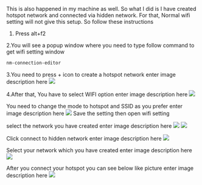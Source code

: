 

This is also happened in my machine as well. So what I did is I have created hotspot network and connected via hidden network. 
For that, Normal wifi setting will not give this setup. So follow these instructions 

1. Press alt+f2 

2.You will see a popup window where you need to type follow command to get wifi setting window
```bash
nm-connection-editor
```

3.You need to press + icon to create a hotspot network enter image description here 
![](https://i.stack.imgur.com/ILbha.png)

4.After that, You have to select WIFI option enter image description here
![](https://i.stack.imgur.com/AsWKO.png)


You need to change the mode to hotspot and SSID as you prefer enter image description here
![](https://i.stack.imgur.com/ulZxd.png)
Save the setting then open wifi setting

select the network you have created enter image description here
![](https://i.stack.imgur.com/NEBBt.png)
![](https://i.stack.imgur.com/QmsGk.png)

Click connect to hidden network enter image description here
![](https://i.stack.imgur.com/oThXa.png)

Select your network which you have created enter image description here
 ![](https://i.stack.imgur.com/Tdvxx.png)
 
After you connect your hotspot you can see below like picture enter image description here 
![](https://i.stack.imgur.com/XJ3U3.png)
